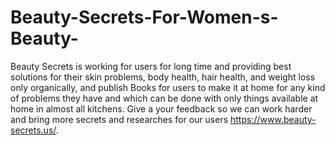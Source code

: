 # Beauty-Secrets-For-Women-s-Beauty-
Beauty Secrets is working for users for long time and providing best solutions for their skin problems, body health, hair health, and weight loss only organically, and publish Books for users to make it at home for any kind of problems they have and which can be done with only things available at home in almost all kitchens. Give a your feedback so we can work harder and bring more secrets and researches for our users https://www.beauty-secrets.us/.
